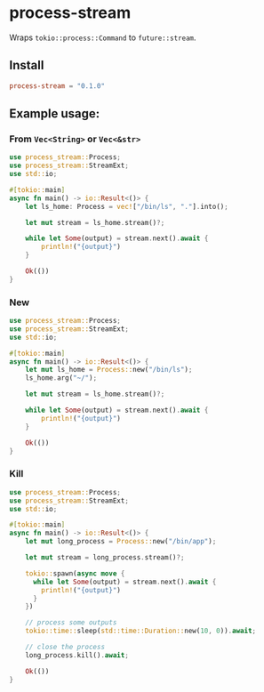 # process-stream

Wraps `tokio::process::Command` to `future::stream`.

## Install

```toml 
process-stream = "0.1.0"
```

## Example usage:

### From `Vec<String>` or `Vec<&str>`

```rust
use process_stream::Process;
use process_stream::StreamExt;
use std::io;

#[tokio::main]
async fn main() -> io::Result<()> {
    let ls_home: Process = vec!["/bin/ls", "."].into();

    let mut stream = ls_home.stream()?;

    while let Some(output) = stream.next().await {
        println!("{output}")
    }

    Ok(())
}
```

### New

```rust
use process_stream::Process;
use process_stream::StreamExt;
use std::io;

#[tokio::main]
async fn main() -> io::Result<()> {
    let mut ls_home = Process::new("/bin/ls");
    ls_home.arg("~/");

    let mut stream = ls_home.stream()?;

    while let Some(output) = stream.next().await {
        println!("{output}")
    }

    Ok(())
}
```

### Kill 

```rust
use process_stream::Process;
use process_stream::StreamExt;
use std::io;

#[tokio::main]
async fn main() -> io::Result<()> {
    let mut long_process = Process::new("/bin/app");

    let mut stream = long_process.stream()?;

    tokio::spawn(async move {
      while let Some(output) = stream.next().await {
        println!("{output}")
      }
    })

    // process some outputs
    tokio::time::sleep(std::time::Duration::new(10, 0)).await;

    // close the process
    long_process.kill().await;

    Ok(())
}
```
